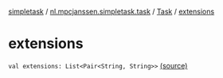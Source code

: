 [simpletask](../../index.md) / [nl.mpcjanssen.simpletask.task](../index.md) / [Task](index.md) / [extensions](.)

# extensions

`val extensions: List<Pair<String, String>>` [(source)](https://github.com/mpcjanssen/simpletask-android/blob/master/src/main/java/nl/mpcjanssen/simpletask/task/Task.kt#L82)